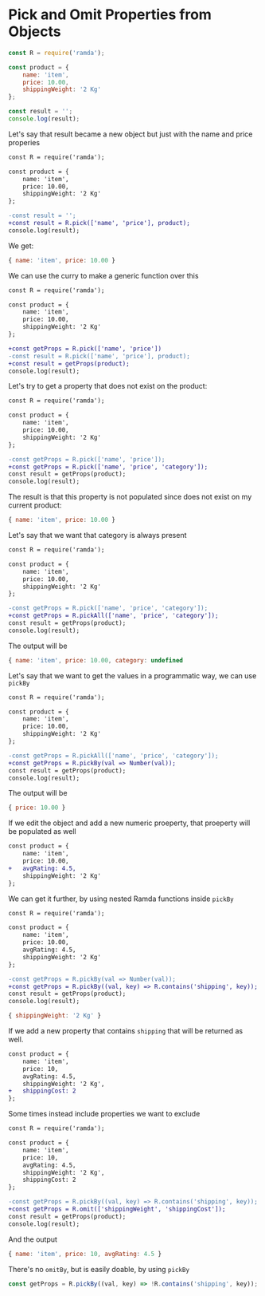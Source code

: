 # Pick and Omit Properties from Objects

```js
const R = require('ramda');

const product = {
    name: 'item', 
    price: 10.00, 
    shippingWeight: '2 Kg'
};

const result = '';
console.log(result);
```

Let's say that result became a new object but just with the name and price properies

```diff
const R = require('ramda');

const product = {
    name: 'item', 
    price: 10.00, 
    shippingWeight: '2 Kg'
};

-const result = '';
+const result = R.pick(['name', 'price'], product);
console.log(result);
```

We get:

```js
{ name: 'item', price: 10.00 }
```

We can use the curry to make a generic function over this

```diff
const R = require('ramda');

const product = {
    name: 'item', 
    price: 10.00, 
    shippingWeight: '2 Kg'
};

+const getProps = R.pick(['name', 'price'])
-const result = R.pick(['name', 'price'], product);
+const result = getProps(product);
console.log(result);
```

Let's try to get a property that does not exist on the product:

```diff
const R = require('ramda');

const product = {
    name: 'item', 
    price: 10.00, 
    shippingWeight: '2 Kg'
};

-const getProps = R.pick(['name', 'price']);
+const getProps = R.pick(['name', 'price', 'category']);
const result = getProps(product);
console.log(result);
```

The result is that this property is not populated since does not exist on my current product:

```js
{ name: 'item', price: 10.00 }
```

Let's say that we want that category is always present

```diff
const R = require('ramda');

const product = {
    name: 'item', 
    price: 10.00, 
    shippingWeight: '2 Kg'
};

-const getProps = R.pick(['name', 'price', 'category']);
+const getProps = R.pickAll(['name', 'price', 'category']);
const result = getProps(product);
console.log(result);
```

The output will be

```js
{ name: 'item', price: 10.00, category: undefined 
```

Let's say that we want to get the values in a programmatic way, we can use `pickBy`

```diff
const R = require('ramda');

const product = {
    name: 'item', 
    price: 10.00, 
    shippingWeight: '2 Kg'
};

-const getProps = R.pickAll(['name', 'price', 'category']);
+const getProps = R.pickBy(val => Number(val));
const result = getProps(product);
console.log(result);
```

The output will be

```js
{ price: 10.00 }
```

If we edit the object and add a new numeric proeperty, that proeperty will be populated as well

```diff
const product = {
    name: 'item', 
    price: 10.00, 
+   avgRating: 4.5,
    shippingWeight: '2 Kg'
};
```

We can get it further, by using nested Ramda functions inside `pickBy`

```diff
const R = require('ramda');

const product = {
    name: 'item', 
    price: 10.00, 
    avgRating: 4.5,
    shippingWeight: '2 Kg'
};

-const getProps = R.pickBy(val => Number(val));
+const getProps = R.pickBy((val, key) => R.contains('shipping', key));
const result = getProps(product);
console.log(result);
```

```js
{ shippingWeight: '2 Kg' }
```
If we add a new property that contains `shipping` that will be returned as well.

```diff
const product = {
    name: 'item', 
    price: 10, 
    avgRating: 4.5,
    shippingWeight: '2 Kg',
+   shippingCost: 2
};
```

Some times instead include properties we want to exclude

```diff
const R = require('ramda');

const product = {
    name: 'item', 
    price: 10, 
    avgRating: 4.5,
    shippingWeight: '2 Kg',
    shippingCost: 2
};

-const getProps = R.pickBy((val, key) => R.contains('shipping', key));
+const getProps = R.omit(['shippingWeight', 'shippingCost']);
const result = getProps(product);
console.log(result);
```

And the output

```js
{ name: 'item', price: 10, avgRating: 4.5 }
```
There's no `omitBy`, but is easily doable, by using `pickBy`

```js
const getProps = R.pickBy((val, key) => !R.contains('shipping', key));
```